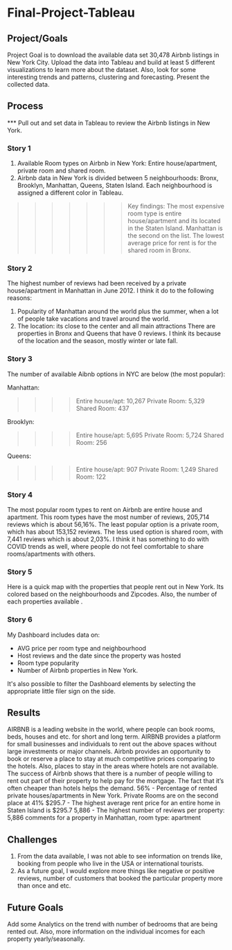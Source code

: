 # Final-Project-Tableau

## Project/Goals
Project Goal is to download the available data set 30,478 Airbnb listings in New York City. Upload the data into Tableau and build at least 5 different visualizations to learn more about the dataset. Also, look for some interesting trends and patterns, clustering and forecasting. 
Present the collected data.

## Process
*** Pull out and set data in Tableau to review the Airbnb listings in New York.

### Story 1 
1. Available Room types on Airbnb in New York: Entire house/apartment, private room and shared room.
2. Airbnb data in New York is divided between 5 neighbourhoods: Bronx, Brooklyn, Manhattan, Queens, Staten Island. Each neighbourhood is assigned a different color in Tableau. 

>>>>>>>Key findings: The most expensive room type is entire house/apartment and its located in the Staten Island. Manhattan is the second on the list. The lowest average price for rent is for the shared room in Bronx.  

### Story 2
The highest number of reviews had been received by a private house/apartment in Manhattan in June 2012.  I think it do to the following reasons:
1. Popularity of Manhattan around the world plus the summer, when a lot of people take vacations and travel around the world.
2. The location: its close to the center and all main attractions
There are properties in Bronx and Queens that have 0 reviews. I think its because of the location and the season, mostly winter or late fall.

### Story 3
The number of available Aibnb options in NYC are below (the most popular):

Manhattan: 
>>>> Entire house/apt: 10,267
>>>> Private Room: 5,329
>>>> Shared Room: 437

Brooklyn:
>>>> Entire house/apt: 5,695
>>>> Private Room: 5,724
>>>> Shared Room: 256

Queens:
>>>> Entire house/apt: 907
>>>> Private Room: 1,249
>>>> Shared Room: 122

### Story 4
The most popular room types to rent on Airbnb are entire house and apartment. This room types have the most number of reviews, 205,714 reviews which is about 56,16%. The least popular option is a private room, which has about 153,152 reviews. The less used option is shared room, with 7,441 reviews which is about 2,03%. I think it has something to do with COVID trends as well, where people do not feel comfortable to share rooms/apartments with others.

### Story 5
Here is a quick map with the properties that people rent out in New York. Its colored based on the neighbourhoods and Zipcodes. Also, the number of each properties available .

### Story 6
My Dashboard includes data on:
 - AVG price per room type and neighbourhood
 - Host reviews and the date since the property was hosted
 - Room type popularity
 - Number of Airbnb properties in New York.

It's also possible to filter the Dashboard elements by selecting the appropriate little filer sign on the side.

## Results
AIRBNB is a leading website in the world, where people can book rooms, beds, houses and etc. for short and long term. AIRBNB provides a platform for small businesses and individuals to rent out the above spaces without large investments or major channels. Airbnb provides an opportunity to book or reserve a place to stay at much competitive prices comparing to the hotels. Also, places to stay in the areas where hotels are not available.
The success of Airbnb shows that there is a number of people willing to rent out part of their property to help pay for the mortgage. The fact that it’s often cheaper than hotels helps the demand.
56% - Percentage of rented private houses/apartments in New York. Private Rooms are on the second place at 41%
$295.7 - The highest average rent price for an entire home in Staten Island is $295.7
5,886 - The highest number of reviews per property: 5,886 comments for a property in Manhattan, room type: apartment

## Challenges 
1. From the data available, I was not able to see information on trends like, booking from people who live in the USA or international tourists.
2. As a future goal, I would explore more things like negative or positive reviews, number of customers that booked the particular property more than once and etc. 

## Future Goals
Add some Analytics on the trend with number of bedrooms that are being rented out. Also, more information on the individual incomes for each property yearly/seasonally. 

